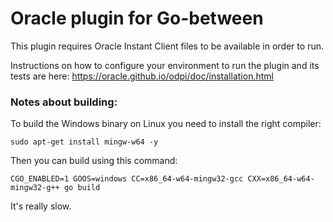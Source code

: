 # Oracle plugin for Go-between


This plugin requires Oracle Instant Client files to be available in order to run.

Instructions on how to configure your environment to run the plugin and its
tests are here: https://oracle.github.io/odpi/doc/installation.html





### Notes about building:

To build the Windows binary on Linux you need to install the right compiler:
```
sudo apt-get install mingw-w64 -y
```

Then you can build using this command:
 ```
CGO_ENABLED=1 GOOS=windows CC=x86_64-w64-mingw32-gcc CXX=x86_64-w64-mingw32-g++ go build
```

It's really slow.
